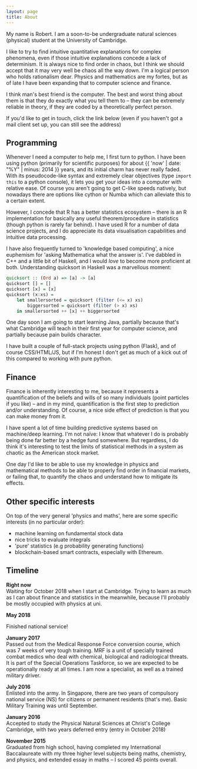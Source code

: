 ```yaml
---
layout: page
title: About
---
```


My name is Robert. I am a soon-to-be undergraduate natural sciences (physical) student at the University of Cambridge.

I like to try to find intuitive quantitative explanations for complex phenomena, even if those intuitive explanations concede a lack of determinism. It is always nice to find order in chaos, but I think we should accept that it may very well be chaos all the way down. I'm a logical person who holds rationalism dear. Physics and mathematics are my fortes, but as of late I have been expanding that to computer science and finance.

I think man's best friend is the computer. The best and worst thing about them is that they do exactly what you tell them to – they can be extremely reliable in theory, if they are coded by a theoretically perfect person.

If you'd like to get in touch, click the link below (even if you haven't got a mail client set up, you can still see the address) 

<script language="JavaScript">
var user1 = "martin.robertandrew";
var host1 = "gmail.com";
document.write("<a href='" + "mailto:" + user1 + "@" + host1 + "'><b>Email me!</b></a>");
</script>

## Programming

Whenever I need a computer to help me, I first turn to python. I have been using python (primarily for scientific purposes) for about {{ 'now' | date: "%Y" | minus: 2014  }} years, and its initial charm has never really faded. With its pseudocode-like syntax and extremely clear objectives (type `import this` to a python console), it lets you get your ideas into a computer with relative ease. Of course you aren't going to get C-like speeds natively, but nowadays there are options like cython or Numba which can alleviate this to a certain extent.

However, I concede that R has a better statistics ecosystem – there is an R implementation for basically any useful theorem/procedure in statistics (though python is rarely far behind). I have used R for a number of data science projects, and I do appreciate its data visualisation capabilities and intuitive data processing.

I have also frequently turned to 'knowledge based computing', a nice euphemism for 'asking Mathematica what the answer is'. I've dabbled in C++ and a little bit of Haskell, and I would *love* to become more proficient at both. Understanding quicksort in Haskell was a marvellous moment:

```haskell
quicksort :: (Ord a) => [a] -> [a]
quicksort [] = []
quicksort [x] = [x]
quicksort (x:xs) =
    let smallersorted = quicksort (filter (<= x) xs)
        biggersorted = quicksort (filter (> x) xs)
    in smallersorted ++ [x] ++ biggersorted
```

One day soon I am going to start learning Java, partially because that's what Cambridge will teach in their first year for computer science, and partially because pain builds character.

I have built a couple of full-stack projects using python (Flask), and of course CSS/HTML/JS, but if I'm honest I don't get as much of a kick out of this compared to working with pure python.

## Finance

Finance is inherently interesting to me, because it represents a quantification of the beliefs and wills of so many individuals (point particles if you like) – and in my mind, quantification is the first step to prediction and/or understanding. Of course, a nice side effect of prediction is that you can make money from it.

I have spent a lot of time building predictive systems based on machine/deep learning. I'm not naïve: I know that whatever I do is probably being done far better by a hedge fund somewhere. But regardless, I do think it's interesting to test the limits of statistical methods in a system as chaotic as the American stock market.

One day I'd like to be able to use my knowledge in physics and mathematical methods to be able to properly find order in financial markets, or failing that, to quantify the chaos and understand how to mitigate its effects.


## Other specific interests

On top of the very general 'physics and maths', here are some specific interests (in no particular order):
- machine learning on fundamental stock data
- nice tricks to evaluate integrals
- 'pure' statistics (e.g probability generating functions)
- blockchain-based smart contracts, especially with Ethereum. 


## Timeline

**Right now**    
Waiting for October 2018 when I  start at Cambridge. Trying to learn as much as I can about finance and statistics in the meanwhile, because I'll probably be mostly occupied with physics at uni. 

**May 2018**

Finished national service! 

**January 2017**    
Passed out from the Medical Response Force conversion course, which was 7 weeks of very tough training. MRF is a unit of specially trained combat medics who deal with chemical, biological and radiological threats. It is part of the Special Operations Taskforce, so we are expected to be operationally ready at all times. I am now a specialist, as well as a trained military driver.

**July 2016**     
Enlisted into the army. In Singapore, there are two years of compulsory national service (NS) for citizens or permanent residents (that's me). Basic Military Training was until September.

**January 2016**    
Accepted to study the Physical Natural Sciences at Christ's College Cambridge, with two years deferred entry (entry in October 2018)

**November 2015**    
Graduated from high school, having completed my International Baccalaureate with my three higher level subjects being maths, chemistry, and physics, and extended essay in maths – I scored 45 points overall.

